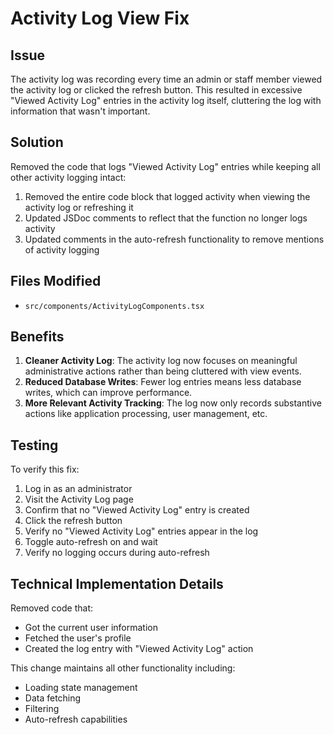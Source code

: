 # Activity Log View Fix

## Issue
The activity log was recording every time an admin or staff member viewed the activity log or clicked the refresh button. This resulted in excessive "Viewed Activity Log" entries in the activity log itself, cluttering the log with information that wasn't important.

## Solution
Removed the code that logs "Viewed Activity Log" entries while keeping all other activity logging intact:

1. Removed the entire code block that logged activity when viewing the activity log or refreshing it
2. Updated JSDoc comments to reflect that the function no longer logs activity
3. Updated comments in the auto-refresh functionality to remove mentions of activity logging

## Files Modified
- `src/components/ActivityLogComponents.tsx`

## Benefits
1. **Cleaner Activity Log**: The activity log now focuses on meaningful administrative actions rather than being cluttered with view events.
2. **Reduced Database Writes**: Fewer log entries means less database writes, which can improve performance.
3. **More Relevant Activity Tracking**: The log now only records substantive actions like application processing, user management, etc.

## Testing
To verify this fix:
1. Log in as an administrator
2. Visit the Activity Log page
3. Confirm that no "Viewed Activity Log" entry is created
4. Click the refresh button 
5. Verify no "Viewed Activity Log" entries appear in the log
6. Toggle auto-refresh on and wait 
7. Verify no logging occurs during auto-refresh

## Technical Implementation Details
Removed code that:
- Got the current user information 
- Fetched the user's profile
- Created the log entry with "Viewed Activity Log" action

This change maintains all other functionality including:
- Loading state management
- Data fetching
- Filtering
- Auto-refresh capabilities
